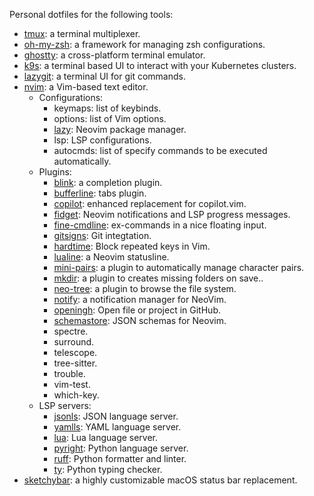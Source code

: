 Personal dotfiles for the following tools:

- [tmux](https://github.com/tmux/tmux/wiki): a terminal multiplexer.
- [oh-my-zsh](https://ohmyz.sh/): a framework for managing zsh configurations.
- [ghostty](http://ghostty.org): a cross-platform terminal emulator.
- [k9s](https://k9scli.io/): a terminal based UI to interact with your Kubernetes clusters.
- [lazygit](https://github.com/jesseduffield/lazygit): a terminal UI for git commands.
- [nvim](https://neovim.io/): a Vim-based text editor.
    - Configurations:
      - keymaps: list of keybinds.
      - options: list of Vim options.
      - [lazy](https://github.com/LazyVim/LazyVim): Neovim package manager.
      - lsp: LSP configurations.
      - autocmds: list of specify commands to be executed automatically.
    - Plugins:
      - [blink](https://github.com/Saghen/blink.cmp): a completion plugin.
      - [bufferline](https://github.com/akinsho/bufferline.nvim): tabs plugin.
      - [copilot](https://github.com/zbirenbaum/copilot.lua): enhanced replacement for copilot.vim.
      - [fidget](https://github.com/j-hui/fidget.nvim): Neovim notifications and LSP progress messages.
      - [fine-cmdline](https://github.com/VonHeikemen/fine-cmdline.nvim): ex-commands in a nice floating input.
      - [gitsigns](https://github.com/lewis6991/gitsigns.nvim): Git integtation.
      - [hardtime](https://github.com/m4xshen/hardtime.nvim): Block repeated keys in Vim.
      - [lualine](https://github.com/nvim-lualine/lualine.nvim): a Neovim statusline.
      - [mini-pairs](https://github.com/echasnovski/mini.pairs): a plugin to automatically manage character pairs.
      - [mkdir](https://github.com/jghauser/mkdir.nvim): a plugin to creates missing folders on save..
      - [neo-tree](https://github.com/nvim-neo-tree/neo-tree.nvim): a plugin to browse the file system.
      - [notify](https://github.com/rcarriga/nvim-notify): a notification manager for NeoVim.
      - [openingh](https://github.com/Almo7aya/openingh.nvim): Open file or project in GitHub.
      - [schemastore](https://github.com/b0o/SchemaStore.nvim): JSON schemas for Neovim.
      - spectre.
      - surround.
      - telescope.
      - tree-sitter.
      - trouble.
      - vim-test.
      - which-key.
    - LSP servers:
      - [jsonls](https://github.com/Microsoft/vscode/blob/main/extensions/json-language-features/server/README.md): JSON language server.
      - [yamlls](https://github.com/redhat-developer/yaml-language-server): YAML language server.
      - [lua](https://github.com/LuaLS/lua-language-server): Lua language server.
      - [pyright](https://github.com/microsoft/pyright): Python language server.
      - [ruff](https://github.com/astral-sh/ruff): Python formatter and linter.
      - [ty](https://github.com/astral-sh/ty): Python typing checker.
- [sketchybar](https://github.com/FelixKratz/SketchyBar): a highly customizable macOS status bar replacement.
